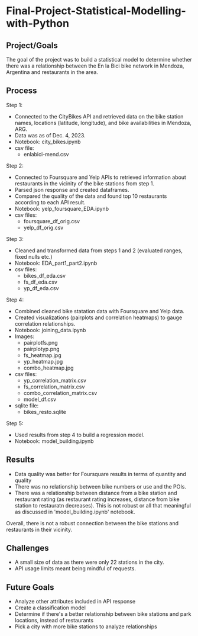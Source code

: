 # Final-Project-Statistical-Modelling-with-Python

## Project/Goals
The goal of the project was to build a statistical model to determine whether there was a relationship between the En la Bici bike network in Mendoza, Argentina and restaurants in the area.

## Process
Step 1: 
* Connected to the CityBikes API and retrieved data on the bike station names, locations (latitude, longitude), and bike availabilities in Mendoza, ARG. 
* Data was as of Dec. 4, 2023.
* Notebook: city_bikes.ipynb
* csv file: 
    * enlabici-mend.csv 

Step 2: 
* Connected to Foursquare and Yelp APIs to retrieved information about restaurants in the vicinity of the bike stations from step 1.
* Parsed json response and created dataframes. 
* Compared the quality of the data and found top 10 restaurants according to each API result.
* Notebook: yelp_foursquare_EDA.ipynb
* csv files:
    * foursquare_df_orig.csv
    * yelp_df_orig.csv

Step 3: 
* Cleaned and transformed data from steps 1 and 2 (evaluated ranges, fixed nulls etc.)
* Notebook: EDA_part1_part2.ipynb
* csv files:
    * bikes_df_eda.csv
    * fs_df_eda.csv
    * yp_df_eda.csv

Step 4: 
* Combined cleaned bike statation data with Foursquare and Yelp data. 
* Created visualizations (pairplots and correlation heatmaps) to gauge correlation relationships.
* Notebook: joining_data.ipynb
* Images:
    * pairplotfs.png
    * pairplotyp.png
    * fs_heatmap.jpg
    * yp_heatmap.jpg
    * combo_heatmap.jpg
* csv files:
    * yp_correlation_matrix.csv
    * fs_correlation_matrix.csv
    * combo_correlation_matrix.csv
    * model_df.csv
* sqlite file:
    * bikes_resto.sqlite

Step 5:
* Used results from step 4 to build a regression model.
* Notebook: model_building.ipynb

## Results
* Data quality was better for Foursquare results in terms of quantity and quality
* There was no relationship between bike numbers or use and the POIs.
* There was a relationship between distance from a bike station and restaurant rating (as restaurant rating increases, distance from bike station to restauratn decreases). This is not robust or all that meaningful as discussed in 'model_building.ipynb' notebook.

Overall, there is not a robust connection between the bike stations and restaurants in their vicinity.

## Challenges 
* A small size of data as there were only 22 stations in the city.
* API usage limits meant being mindful of requests.

## Future Goals
* Analyze other attributes included in API response
* Create a classification model
* Determine if there's a better relationship between bike stations and park locations, instead of restaurants
* Pick a city with more bike stations to analyze relationships
